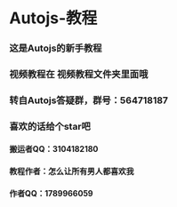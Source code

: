# Autojs-教程
### 这是Autojs的新手教程
### 视频教程在 视频教程文件夹里面哦
### 转自Autojs答疑群，群号：564718187

### 喜欢的话给个star吧

#### 搬运者QQ：3104182180

#### 教程作者：怎么让所有男人都喜欢我
#### 作者QQ：1789966059
